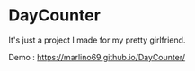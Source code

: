 # DayCounter
It's just a project I made for my pretty girlfriend.

Demo : https://marlino69.github.io/DayCounter/
